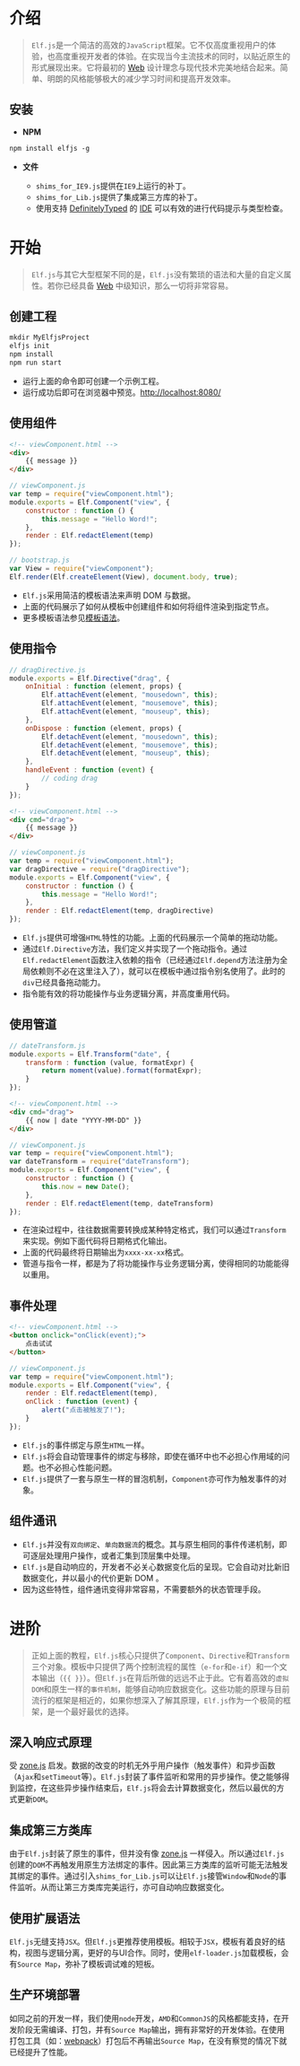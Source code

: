 # 介绍

> `Elf.js`是一个简洁的高效的`JavaScript`框架。它不仅高度重视用户的体验，也高度重视开发者的体验。在实现当今主流技术的同时，以贴近原生的形式展现出来。它将最初的 [Web](https://developer.mozilla.org/zh-CN/docs/Web) 设计理念与现代技术完美地结合起来。简单、明朗的风格能够极大的减少学习时间和提高开发效率。

## 安装

* __NPM__

```html
npm install elfjs -g
```

* __文件__

    * `shims_for_IE9.js`提供在`IE9`上运行的补丁。
    * `shims_for_Lib.js`提供了集成第三方库的补丁。
    * 使用支持 [DefinitelyTyped](http://definitelytyped.org/) 的 [IDE](https://code.visualstudio.com/) 可以有效的进行代码提示与类型检查。

# 开始

> `Elf.js`与其它大型框架不同的是，`Elf.js`没有繁琐的语法和大量的自定义属性。若你已经具备 [Web](https://developer.mozilla.org/zh-CN/docs/Web) 中级知识，那么一切将非常容易。

## 创建工程

```html
mkdir MyElfjsProject
elfjs init
npm install
npm run start
```

* 运行上面的命令即可创建一个示例工程。
* 运行成功后即可在浏览器中预览。[http://localhost:8080/](http://localhost:8080/)

## 使用组件

```html
<!-- viewComponent.html -->
<div>
    {{ message }}
</div>
```

```js
// viewComponent.js
var temp = require("viewComponent.html");
module.exports = Elf.Component("view", {
    constructor : function () {
        this.message = "Hello Word!";
    },
    render : Elf.redactElement(temp)
});
```

```js
// bootstrap.js
var View = require("viewComponent");
Elf.render(Elf.createElement(View), document.body, true);
```

* `Elf.js`采用简洁的模板语法来声明 DOM 与数据。
* 上面的代码展示了如何从模板中创建组件和如何将组件渲染到指定节点。
* 更多模板语法参见[模板语法](/docs.html)。

## 使用指令

```js
// dragDirective.js
module.exports = Elf.Directive("drag", {
    onInitial : function (element, props) {
        Elf.attachEvent(element, "mousedown", this);
        Elf.attachEvent(element, "mousemove", this);
        Elf.attachEvent(element, "mouseup", this);
    },
    onDispose : function (element, props) {
        Elf.detachEvent(element, "mousedown", this);
        Elf.detachEvent(element, "mousemove", this);
        Elf.detachEvent(element, "mouseup", this);
    },
    handleEvent : function (event) {
        // coding drag
    }
});
```

```html
<!-- viewComponent.html -->
<div cmd="drag">
    {{ message }}
</div>
```

```js
// viewComponent.js
var temp = require("viewComponent.html");
var dragDirective = require("dragDirective");
module.exports = Elf.Component("view", {
    constructor : function () {
        this.message = "Hello Word!";
    },
    render : Elf.redactElement(temp, dragDirective)
});
```

* `Elf.js`提供可增强`HTML`特性的功能。上面的代码展示一个简单的拖动功能。
* 通过`Elf.Directive`方法，我们定义并实现了一个拖动指令。通过`Elf.redactElement`函数注入依赖的指令（已经通过`Elf.depend`方法注册为全局依赖则不必在这里注入了），就可以在模板中通过指令别名使用了。此时的`div`已经具备拖动能力。
* 指令能有效的将功能操作与业务逻辑分离，并高度重用代码。

## 使用管道

```js
// dateTransform.js
module.exports = Elf.Transform("date", {
    transform : function (value, formatExpr) {
        return moment(value).format(formatExpr);
    }
});
```

```html
<!-- viewComponent.html -->
<div cmd="drag">
    {{ now | date "YYYY-MM-DD" }}
</div>
```

```js
// viewComponent.js
var temp = require("viewComponent.html");
var dateTransform = require("dateTransform");
module.exports = Elf.Component("view", {
    constructor : function () {
        this.now = new Date();
    },
    render : Elf.redactElement(temp, dateTransform)
});
```

* 在渲染过程中，往往数据需要转换成某种特定格式，我们可以通过`Transform`来实现。例如下面代码将日期格式化输出。
* 上面的代码最终将日期输出为`xxxx-xx-xx`格式。
* 管道与指令一样，都是为了将功能操作与业务逻辑分离，使得相同的功能能得以重用。

## 事件处理

```html
<!-- viewComponent.html -->
<button onclick="onClick(event);">
    点击试试
</button>
```

```js
// viewComponent.js
var temp = require("viewComponent.html");
module.exports = Elf.Component("view", {
    render : Elf.redactElement(temp),
    onClick : function (event) {
        alert("点击被触发了!");
    }
});
```

* `Elf.js`的事件绑定与原生`HTML`一样。
* `Elf.js`将会自动管理事件的绑定与移除，即使在循环中也不必担心作用域的问题。也不必担心性能问题。
* `Elf.js`提供了一套与原生一样的冒泡机制，`Component`亦可作为触发事件的对象。

## 组件通讯

* `Elf.js`并没有`双向绑定`、`单向数据流`的概念。其与原生相同的事件传递机制，即可逐层处理用户操作，或者汇集到顶层集中处理。
* `Elf.js`是自动响应的，开发者不必关心数据变化后的呈现。它会自动对比新旧数据变化，并以最小的代价更新 DOM 。
* 因为这些特性，组件通讯变得非常容易，不需要额外的状态管理手段。

# 进阶

> 正如上面的教程，`Elf.js`核心只提供了`Component`、`Directive`和`Transform`三个对象。模板中只提供了两个控制流程的属性（`e-for`和`e-if`）和一个文本输出（`{{ }}`）。但`Elf.js`在背后所做的远远不止于此。它有着高效的`虚拟DOM`和原生一样的`事件机制`，能够自动响应数据变化。这些功能的原理与目前流行的框架是相近的，如果你想深入了解其原理，`Elf.js`作为一个极简的框架，是一个最好最优的选择。

## 深入响应式原理

受 [zone.js](https://github.com/angular/zone.js) 启发。数据的改变的时机无外乎用户操作（触发事件）和异步函数（`Ajax`和`setTimeout`等）。`Elf.js`封装了事件监听和常用的异步操作。使之能够得到监控，在这些异步操作结束后，`Elf.js`将会去计算数据变化，然后以最优的方式更新`DOM`。

## 集成第三方类库

由于`Elf.js`封装了原生的事件，但并没有像 [zone.js](https://github.com/angular/zone.js) 一样侵入。所以通过`Elf.js`创建的`DOM`不再触发用原生方法绑定的事件。因此第三方类库的监听可能无法触发其绑定的事件。通过引入`shims_for_Lib.js`可以让`Elf.js`接管`Window`和`Node`的事件监听。从而让第三方类库完美运行，亦可自动响应数据变化。

## 使用扩展语法

`Elf.js`无缝支持`JSX`。但`Elf.js`更推荐使用模板。相较于`JSX`，模板有着良好的结构，视图与逻辑分离，更好的与UI合作。同时，使用`elf-loader.js`加载模板，会有`Source Map`，弥补了模板调试难的短板。

## 生产环境部署

如同之前的开发一样，我们使用`node`开发，`AMD`和`CommonJS`的风格都能支持，在开发阶段无需编译、打包，并有`Source Map`输出，拥有非常好的开发体验。在使用打包工具（如：[webpack](http://webpack.github.io/)）打包后不再输出`Source Map`，在没有察觉的情况下就已经提升了性能。